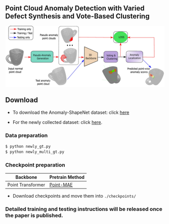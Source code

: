 ## Point Cloud Anomaly Detection with Varied Defect Synthesis and Vote-Based Clustering

<img src="./doc/overview.jpg" width=900 alt="Overview" align=center>

## Download

+ To download the Anomaly-ShapeNet dataset: click [here](https://huggingface.co/datasets/Chopper233/Anomaly-ShapeNet)

+ For the newly collected dataset: click [here](https://drive.google.com/file/d/1ceazjhGExMzI48fJOv4gV-bPESyvOokf/view?usp=drive_link).

### Data preparation
   ```bash
   $ python newly_gt.py
   $ python newly_multi_gt.py
   ```

### Checkpoint preparation

| Backbone          | Pretrain Method                                                                                                                                                                 |
| ----------------- | ------------------------------------------------------------------------------------------------------------------------------------------------------------------------------- |
| Point Transformer | [Point-MAE](https://github.com/Pang-Yatian/Point-MAE/releases/download/main/pretrain.pth)                                                                                       |

- Download checkpoints and move them into `./checkpoints/`

### Detailed training and testing instructions will be released once the paper is published.

